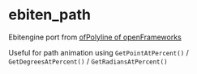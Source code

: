 # ebiten_path

Ebitengine port from [ofPolyline of openFrameworks](https://openframeworks.cc/documentation/graphics/ofPolyline/)

Useful for path animation using `GetPointAtPercent()` / `GetDegreesAtPercent()` / `GetRadiansAtPercent()`